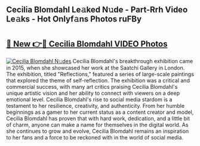 ## Cecilia Blomdahl Le𝚊ked N𝚞de - Part-Rrh Video Le𝚊ks - Hot Onlyf𝚊ns Photos ruFBy

# <h2><a href="http://ab28966.deff.icu/?id=Cecilia+Blomdahl">🔗 New 👉🔴 Cecilia Blomdahl VIDEO Photos</a></h2>

[![Cecilia Blomdahl N𝚞des](https://i.imgur.com/rIISA9y.gif)](http://ab28966.deff.icu/?id=Cecilia+Blomdahl)
Cecilia Blomdahl's breakthrough exhibition came in 2015, when she showcased her work at the Saatchi Gallery in London. The exhibition, titled "Reflections," featured a series of large-scale paintings that explored the theme of self-reflection. The exhibition was a critical and commercial success, with many art critics praising Cecilia Blomdahl's unique artistic vision and her ability to connect with viewers on a deep emotional level. Cecilia Blomdahl's rise to social media stardom is a testament to her resilience, creativity, and authenticity. From her humble beginnings as a gamer to her current status as a content creator and model, Cecilia Blomdahl has proven that with hard work, dedication, and a little bit of charm, anyone can make a name for themselves in the digital world. As she continues to grow and evolve, Cecilia Blomdahl remains an inspiration to her fans and a force to be reckoned with in the world of social media.
